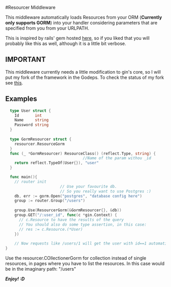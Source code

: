 #Resourcer Middleware

This middleware automatically loads Resources from your ORM (**Currently only supports GORM**)
into your handler considering parameters that are specified from you from your URLPATH.

This is inspired by rails' gem hosted [here](https://github.com/josevalim/inherited_resources), so if you liked that you will probably like this as well,
although it is a little bit verbose.

## **IMPORTANT**
This middleware currently needs a little modification to gin's core, so I will put my fork of the framework in the Godeps.
To check the status of my fork see [this](https://github.com/sirlori/gin).

## Examples

```go
  type User struct {
    Id       int
    Name     string
    Password string
  }
 
  type GormResourcer struct {
    resourcer.ResourceGorm
  }
  func (_ *GormResourcer) ResourceClass() (reflect.Type, string) {
                                  //Name of the param withou _id
    return reflect.TypeOf(User{}), "user"
  }

  func main(){
    // router init
                        // Use your favourite db.
                        // So you really want to use Postgres :)
    db, err := gorm.Open("postgres", "database config here")
    group := router.Group("/users")
 
    group.Use(ResourcerGorm(&GormResourcer{}, &db))
    group.GET("/:user_id", func(c *gin.Context) {
      // c.Resource to have the results of the query
      // You should also do some type assertion, in this case:
      // res := c.Resource.(*User)
    })
   
    // Now requests like /users/1 will get the user with id==1 automatically in your c.Resource
}
```

Use the resourcer.COllectionerGorm for collection instead of single resources, in pages where you have to list
the resources. In this case would be in the imaginary path: "/users"

***Enjoy! :D***
